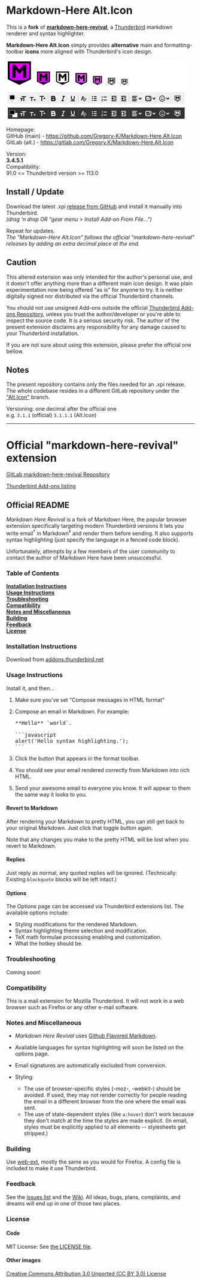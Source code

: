 # Markdown-Here Alt.Icon

This is a **fork** of [**markdown-here-revival**](https://gitlab.com/jfx2006/markdown-here-revival), a [Thunderbird](https://www.thunderbird.net/) markdown renderer and syntax highlighter.

**Markdown-Here Alt.Icon** simply provides **alternative** main and formatting-toolbar **icons** more aligned with Thunderbird's icon design.
   
<span align="left">![Markdown-Here icons](./icons/preview.png)</span>

Homepage:  
GitHub (main) - https://github.com/Gregory-K/Markdown-Here.Alt.Icon  
GitLab (alt.) - https://gitlab.com/Gregory.K/Markdown-Here.Alt.Icon

Version:  
**3.4.5.1**  
Compatibility:  
91.0 <= Thunderbird version >= 113.0


## Install / Update

Download the latest .xpi [release from GitHub](https://github.com/Gregory-K/Markdown-Here.Alt.Icon/releases) and install it manually into Thunderbird.  
_(drag 'n drop OR "gear menu > Install Add-on From File...")_

Repeat for updates.  
_The "Markdown-Here Alt.Icon" follows the official "markdown-here-revival" releases by adding an extra decimal place at the end._


## Caution

This altered extension was only intended for the author's personal use, and it doesn't offer anything more than a different main icon design. It was plain experimentation now being offered "as is" for anyone to try. It is neither digitally signed nor distributed via the official Thunderbird channels.

You should not use unsigned Add-ons outside the official [Thunderbird Add-ons Repository](https://addons.thunderbird.net/thunderbird/), unless you trust the author/developer or you're able to inspect the source code. It is a serious security risk. The author of the present extension disclaims any responsibility for any damage caused to your Thunderbird installation.

If you are not sure about using this extension, please prefer the official one bellow.


## Notes

The present repository contains only the files needed for an .xpi release.
The whole codebase resides in a different GitLab repository under the ["Alt.Icon"](https://gitlab.com/Gregory.K/markdown-here-revival/-/tree/Alt.Icon) branch.

Versioning: one decimal after the official one  
e.g. `3.1.1` (official) `3.1.1.1` (Alt.Icon)


---


# Official "markdown-here-revival" extension

[GitLab markdown-here-revival Repository](https://gitlab.com/jfx2006/markdown-here-revival)

[Thunderbird Add-ons listing](https://addons.thunderbird.net/thunderbird/addon/markdown-here-revival/)


## Official README

*Markdown Here Revival* is a fork of Markdown Here, the popular browser extension
specifically targeting modern Thunderbird versions
It lets you write email<sup>&dagger;</sup> in Markdown<sup>&Dagger;</sup> and
render them before sending. It also supports syntax highlighting (just specify
the language in a fenced code block).

Unfortunately, attempts by a few members of the user community to contact
the author of Markdown Here have been unsuccessful.


### Table of Contents
**[Installation Instructions](#installation-instructions)**  
**[Usage Instructions](#usage-instructions)**  
**[Troubleshooting](#troubleshooting)**  
**[Compatibility](#compatibility)**  
**[Notes and Miscellaneous](#notes-and-miscellaneous)**  
**[Building](#building)**  
**[Feedback](#feedback)**  
**[License](#license)**  


### Installation Instructions

Download from [addons.thunderbird.net](https://addons.thunderbird.net/en-US/thunderbird/addon/markdown-here-revival/)


### Usage Instructions

Install it, and then…

1. Make sure you've set "Compose messages in HTML format"
4. Compose an email in Markdown. For example:

   <pre>
   **Hello** `world`.

   ```javascript
   alert('Hello syntax highlighting.');
   ```
   </pre>

5. Click the button that appears in the format toolbar.
6. You should see your email rendered correctly from Markdown into rich HTML.
7. Send your awesome email to everyone you know. It will appear to them the same way it looks to you.

#### Revert to Markdown

After rendering your Markdown to pretty HTML, you can still get back to your original Markdown.
Just click that toggle button again.

Note that any changes you make to the pretty HTML will be lost when you revert to Markdown.

#### Replies

Just reply as normal, any quoted replies will be ignored.
(Technically: Existing `blockquote` blocks will be left intact.)


#### Options

The Options page can be accessed via Thunderbird extensions list. The available options include:

* Styling modifications for the rendered Markdown.
* Syntax highlighting theme selection and modification.
* TeX math formulae processing enabling and customization.
* What the hotkey should be.


### Troubleshooting

Coming soon!


### Compatibility

This is a mail extension for Mozilla Thunderbird. It will not work in a web
browser such as Firefox or any other e-mail software.


### Notes and Miscellaneous

* *Markdown Here Revival* uses [Github Flavored Markdown](http://github.github.com/github-flavored-markdown/).

* Available languages for syntax highlighting will soon be listed on the options
  page.

* Email signatures are automatically excluded from conversion.

* Styling:
  * The use of browser-specific styles (-moz-, -webkit-) should be avoided.
    If used, they may not render correctly for people reading the email
    in a different browser from the one where the email was sent.
  * The use of state-dependent styles (like `a:hover`) don't work because
    they don't match at the time the styles are made explicit. (In email,
    styles must be explicitly applied to all elements -- stylesheets get stripped.)


### Building

Use [web-ext](https://extensionworkshop.com/documentation/develop/getting-started-with-web-ext/),
mostly the same as you would for Firefox. A config file is included to make it
use Thunderbird.


### Feedback

See the [issues list](https://gitlab.com/jfx2006/markdown-here-revival/-/issues)
and the [Wiki](https://gitlab.com/jfx2006/markdown-here-revival/-/wikis/home).
All ideas, bugs, plans, complaints, and dreams will end up in one of those two places.


### License

#### Code

MIT License: See [the LICENSE file](LICENSE).

#### Other images

[Creative Commons Attribution 3.0 Unported (CC BY 3.0) License](https://creativecommons.org/licenses/by/3.0/)
